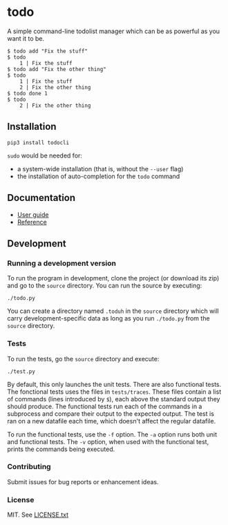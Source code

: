 todo
====

A simple command-line todolist manager which can be as powerful as you want it to be.

	$ todo add "Fix the stuff"
	$ todo
	    1 | Fix the stuff
	$ todo add "Fix the other thing"
	$ todo
	    1 | Fix the stuff
	    2 | Fix the other thing
	$ todo done 1
	$ todo
	    2 | Fix the other thing


## Installation

	pip3 install todocli

`sudo` would be needed for:

 * a system-wide installation (that is, without the `--user` flag)
 * the installation of auto-completion for the `todo` command


## Documentation

 * [User guide](https://github.com/foobuzz/todo/blob/master/doc/guide.md)
 * [Reference](https://github.com/foobuzz/todo/blob/master/doc/reference.md)


## Development

### Running a development version

To run the program in development, clone the project (or download its zip) and go to the `source` directory. You can run the source by executing:

	./todo.py

You can create a directory named `.toduh` in the `source` directory which will carry development-specific data as long as you run `./todo.py` from the `source` directory.

### Tests

To run the tests, go the `source` directory and execute:

	./test.py

By default, this only launches the unit tests. There are also functional tests. The fonctional tests uses the files in `tests/traces`. These files contain a list of commands (lines introduced by `$`), each above the standard output they should produce. The functional tests run each of the commands in a subprocess and compare their output to the expected output. The test is ran on a new datafile each time, which doesn't affect the regular datafile.

To run the functional tests, use the `-f` option. The `-a` option runs both unit and functional tests. The `-v` option, when used with the functional test, prints the commands being executed.


### Contributing

Submit issues for bug reports or enhancement ideas.


### License

MIT. See [LICENSE.txt](https://github.com/foobuzz/todo/blob/master/LICENSE.txt)